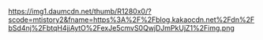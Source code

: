https://img1.daumcdn.net/thumb/R1280x0/?scode=mtistory2&fname=https%3A%2F%2Fblog.kakaocdn.net%2Fdn%2FbSd4nj%2FbtqH4jjAytO%2FexJe5cmvS0QwjDJmPkUjZ1%2Fimg.png
